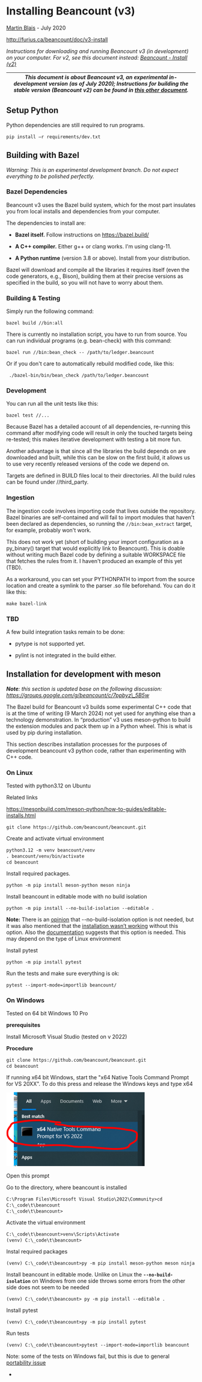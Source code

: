 # Installing Beancount (v3)<a id="title"></a>

[<u>Martin Blais</u>](mailto:blais@furius.ca) - July 2020

[<u>http://furius.ca/beancount/doc/v3-install</u>](http://furius.ca/beancount/doc/v3-install)

*Instructions for downloading and running Beancount v3 (in development) on your computer. For v2, see this document instead: [Beancount - Install (v2)](installing_beancount.md)*

<table>
<colgroup>
<col style="width: 100%" />
</colgroup>
<thead>
<tr class="header">
<th><em><strong>This document is about Beancount v3, an experimental in-development version (as of July 2020); Instructions for building the stable version (Beancount v2) can be found in <a href="installing_beancount.md"><u>this other document</u></a>.</strong></em></th>
</tr>
</thead>
<tbody>
</tbody>
</table>

## Setup Python<a id="setup-python"></a>

Python dependencies are still required to run programs.

    pip install –r requirements/dev.txt

## Building with Bazel<a id="building-with-bazel"></a>

*Warning: This is an experimental development branch. Do not expect everything to be polished perfectly.*

### Bazel Dependencies<a id="bazel-dependencies"></a>

Beancount v3 uses the Bazel build system, which for the most part insulates you from local installs and dependencies from your computer.

The dependencies to install are:

-   **Bazel itself.** Follow instructions on [<u>https://bazel.build/</u>](https://bazel.build/)

-   **A C++ compiler.** Either g++ or clang works. I'm using clang-11.

-   **A Python runtime** (version 3.8 or above). Install from your distribution.

Bazel will download and compile all the libraries it requires itself (even the code generators, e.g., Bison), building them at their precise versions as specified in the build, so you will not have to worry about them.

### Building & Testing<a id="building-testing"></a>

Simply run the following command:

    bazel build //bin:all

There is currently no installation script, you have to run from source. You can run individual programs (e.g. bean-check) with this command:

    bazel run //bin:bean_check -- /path/to/ledger.beancount

Or if you don't care to automatically rebuild modified code, like this:

     ./bazel-bin/bin/bean_check /path/to/ledger.beancount

### Development<a id="development"></a>

You can run all the unit tests like this:

    bazel test //...

Because Bazel has a detailed account of all dependencies, re-running this command after modifying code will result in only the touched targets being re-tested; this makes iterative development with testing a bit more fun.

Another advantage is that since all the libraries the build depends on are downloaded and built, while this can be slow on the first build, it allows us to use very recently released versions of the code we depend on.

Targets are defined in BUILD files local to their directories. All the build rules can be found under //third\_party.

### Ingestion<a id="ingestion"></a>

The ingestion code involves importing code that lives outside the repository. Bazel binaries are self-contained and will fail to import modules that haven't been declared as dependencies, so running the `//bin:bean_extract` target, for example, probably won't work.

This does not work yet (short of building your import configuration as a py\_binary() target that would explicitly link to Beancount). This is doable without writing much Bazel code by defining a suitable WORKSPACE file that fetches the rules from it. I haven't produced an example of this yet (TBD).

As a workaround, you can set your PYTHONPATH to import from the source location and create a symlink to the parser .so file beforehand. You can do it like this:

    make bazel-link

### TBD<a id="tbd"></a>

A few build integration tasks remain to be done:

-   pytype is not supported yet.

-   pylint is not integrated in the build either.

## Installation for development with meson <a id="installation-for-development-with-meson"></a>

***Note**: this section is updated base on the following discussion: [<u>https://groups.google.com/g/beancount/c/7ppbyz\_5B5w</u>](https://groups.google.com/g/beancount/c/7ppbyz_5B5w)*

The Bazel build for Beancount v3 builds some experimental C++ code that is at the time of writing (9 March 2024) not yet used for anything else than a technology demonstration. In “production” v3 uses meson-python to build the extension modules and pack them up in a Python wheel. This is what is used by pip during installation.

This section describes installation processes for the purposes of development beancount v3 python code, rather than experimenting with C++ code.

### On Linux<a id="on-linux"></a>

Tested with python3.12 on Ubuntu

Related links

[<u>https://mesonbuild.com/meson-python/how-to-guides/editable-installs.html</u>](https://mesonbuild.com/meson-python/how-to-guides/editable-installs.html#build-dependencies)

    git clone https://github.com/beancount/beancount.git

Create and activate virtual environment

    python3.12 -m venv beancount/venv
    . beancount/venv/bin/activate
    cd beancount

Install required packages.

    python -m pip install meson-python meson ninja

Install beancount in editable mode with no build isolation

    python -m pip install --no-build-isolation --editable .

**Note:** There is an [<u>opinion</u>](https://groups.google.com/g/beancount/c/7ppbyz_5B5w/m/YlHiKhynFAAJ) that --no-build-isolation option is not needed, but it was also mentioned that the [<u>installation wasn’t working</u>](https://groups.google.com/g/beancount/c/7ppbyz_5B5w/m/nSxCzuutFAAJ) without this option. Also the [<u>documentation</u>](https://mesonbuild.com/meson-python/how-to-guides/editable-installs.html#editable-installs) suggests that this option is needed. This may depend on the type of Linux environment

Install pytest

    python -m pip install pytest

Run the tests and make sure everything is ok:

    pytest --import-mode=importlib beancount/

### On Windows<a id="on-windows"></a>

Tested on 64 bit Windows 10 Pro

**prerequisites**

Install Microsoft Visual Studio (tested on v 2022)

**Procedure**

    git clone https://github.com/beancount/beancount.git
    cd beancount

If running x64 bit Windows, start the "x64 Native Tools Command Prompt for VS 20XX". To do this press and release the Windows keys and type x64

<img src="installing_beancount_v3/media/9c5ea265a2ff61958e89a0965bd95bbd54854eb0.png" style="width:3.83854in;height:2.03255in" />

Open this prompt

Go to the directory, where beancount is installed

    C:\Program Files\Microsoft Visual Studio\2022\Community>cd C:\_code\t\beancount
    C:\_code\t\beancount>

Activate the virtual environment

    C:\_code\t\beancount>venv\Scripts\Activate
    (venv) C:\_code\t\beancount>

Instal required packages

    (venv) C:\_code\t\beancount>py -m pip install meson-python meson ninja

Install beancount in editable mode. Unlike on Linux the **`--no-build-isolation`** on Windows from one side throws some errors from the other side does not seem to be needed

    (venv) C:\_code\t\beancount> py -m pip install --editable .

Install pytest

    (venv) C:\_code\t\beancount>py -m pip install pytest

Run tests

    (venv) C:\_code\t\beancount>pytest --import-mode=importlib beancount

Note: some of the tests on Windows fail, but this is due to general [<u>portability issue</u>](https://github.com/beancount/beancount/issues?q=is%3Aopen+is%3Aissue+label%3Aportability)

-   
